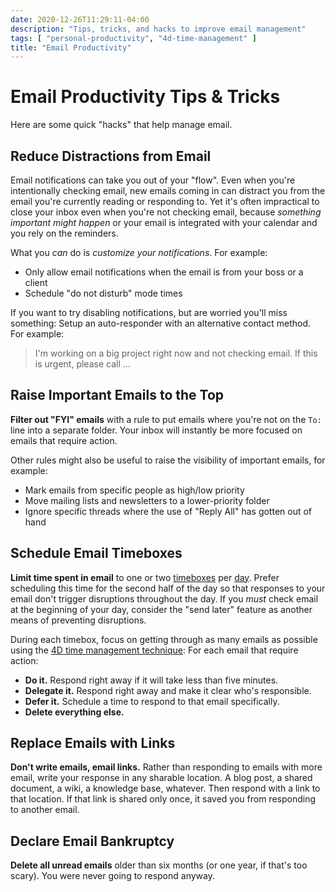 ```yaml
---
date: 2020-12-26T11:29:11-04:00
description: "Tips, tricks, and hacks to improve email management"
tags: [ "personal-productivity", "4d-time-management" ]
title: "Email Productivity"
---
```


# Email Productivity Tips & Tricks

Here are some quick "hacks" that help manage email.

## Reduce Distractions from Email

Email notifications can take you out of your "flow". Even when you're intentionally checking email, new emails coming in can distract you from the email you're currently reading or responding to. Yet it's often impractical to close your inbox even when you're not checking email, because _something important might happen_ or your email is integrated with your calendar and you rely on the reminders.

What you _can_ do is _customize your notifications_. For example:

* Only allow email notifications when the email is from your boss or a client
* Schedule "do not disturb" mode times

If you want to try disabling notifications, but are worried you'll miss something: Setup an auto-responder with an alternative contact method. For example:

> I'm working on a big project right now and not checking email. If this is urgent, please call ...

## Raise Important Emails to the Top

**Filter out "FYI" emails** with a rule to put emails where you're not on the `To:` line into a separate folder. Your inbox will instantly be more focused on emails that require action.

Other rules might also be useful to raise the visibility of important emails, for example:

* Mark emails from specific people as high/low priority
* Move mailing lists and newsletters to a lower-priority folder
* Ignore specific threads where the use of "Reply All" has gotten out of hand

## Schedule Email Timeboxes

**Limit time spent in email** to one or two [timeboxes](timeboxing.md) per [day](daily-routine.md). Prefer scheduling this time for the second half of the day so that responses to your email don't trigger disruptions throughout the day. If you _must_ check email at the beginning of your day, consider the "send later" feature as another means of preventing disruptions.

During each timebox, focus on getting through as many emails as possible using the [4D time management technique](4d-time-management.md): For each email that require action:

* **Do it.** Respond right away if it will take less than five minutes.
* **Delegate it.** Respond right away and make it clear who's responsible.
* **Defer it.** Schedule a time to respond to that email specifically.
* **Delete everything else.**

## Replace Emails with Links

**Don't write emails, email links.** Rather than responding to emails with more email, write your response in any sharable location. A blog post, a shared document, a wiki, a knowledge base, whatever. Then respond with a link to that location. If that link is shared only once, it saved you from responding to another email.

## Declare Email Bankruptcy

**Delete all unread emails** older than six months (or one year, if that's too scary). You were never going to respond anyway.
